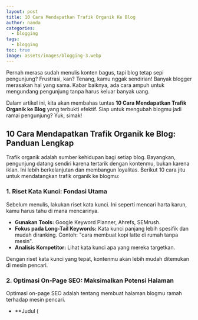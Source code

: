 ```yaml
---
layout: post
title: 10 Cara Mendapatkan Trafik Organik Ke Blog
author: nanda
categories:
  - blogging
tags:
  - blogging
toc: true
image: assets/images/blogging-3.webp
---
```



Pernah merasa sudah menulis konten bagus, tapi blog tetap sepi pengunjung? Frustrasi, kan? Tenang, kamu nggak sendirian! Banyak blogger merasakan hal yang sama. Kabar baiknya, ada cara ampuh untuk mengundang pengunjung tanpa harus keluar banyak uang.

Dalam artikel ini, kita akan membahas tuntas **10 Cara Mendapatkan Trafik Organik ke Blog** yang terbukti efektif. Siap untuk mengubah blogmu jadi ramai pengunjung? Yuk, simak!

## 10 Cara Mendapatkan Trafik Organik ke Blog: Panduan Lengkap

Trafik organik adalah sumber kehidupan bagi setiap blog. Bayangkan, pengunjung datang sendiri karena tertarik dengan kontenmu, bukan karena iklan. Ini lebih berkelanjutan dan membangun loyalitas. Berikut 10 cara jitu untuk mendatangkan trafik organik ke blogmu:

### 1\. Riset Kata Kunci: Fondasi Utama

Sebelum menulis, lakukan riset kata kunci. Ini seperti mencari harta karun, kamu harus tahu di mana mencarinya.

- **Gunakan Tools:** Google Keyword Planner, Ahrefs, SEMrush.
- **Fokus pada Long-Tail Keywords:** Kata kunci panjang lebih spesifik dan mudah diranking. Contoh: "cara membuat kopi latte di rumah tanpa mesin".
- **Analisis Kompetitor:** Lihat kata kunci apa yang mereka targetkan.

Dengan riset kata kunci yang tepat, kontenmu akan lebih mudah ditemukan di mesin pencari.

### 2\. Optimasi On-Page SEO: Maksimalkan Potensi Halaman

Optimasi on-page SEO adalah tentang membuat halaman blogmu ramah terhadap mesin pencari.

- \*\*Judul (
